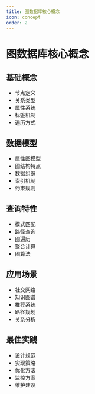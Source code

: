 ```yaml
---
title: 图数据库核心概念
icon: concept
order: 2
---
```


# 图数据库核心概念

## 基础概念
- 节点定义
- 关系类型
- 属性系统
- 标签机制
- 遍历方式

## 数据模型
- 属性图模型
- 图结构特点
- 数据组织
- 索引机制
- 约束规则

## 查询特性
- 模式匹配
- 路径查询
- 图遍历
- 聚合计算
- 图算法

## 应用场景
- 社交网络
- 知识图谱
- 推荐系统
- 路径规划
- 关系分析

## 最佳实践
- 设计规范
- 实现策略
- 优化方法
- 监控方案
- 维护建议
